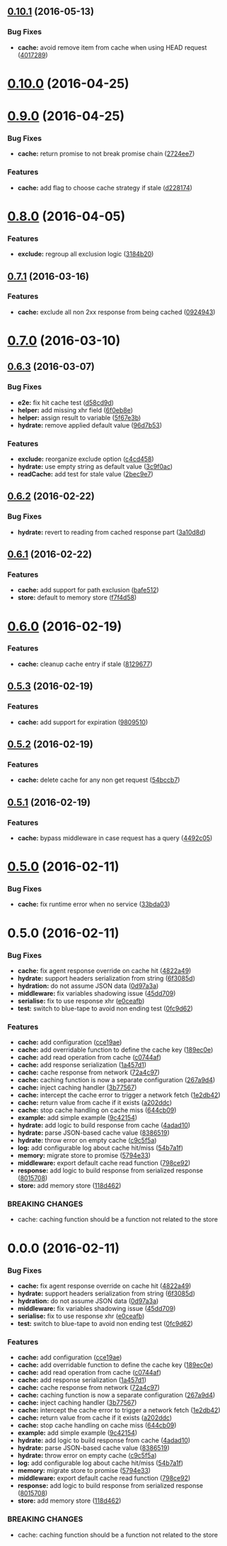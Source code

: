<a name="0.10.1"></a>
## [0.10.1](https://github.com/stephanebachelier/superapi-cache/compare/0.10.1...v0.10.1) (2016-05-13)


### Bug Fixes

* **cache:** avoid remove item from cache when using HEAD request ([4017289](https://github.com/stephanebachelier/superapi-cache/commit/4017289))



<a name="0.10.0"></a>
# [0.10.0](https://github.com/stephanebachelier/superapi-cache/compare/0.10.0...v0.10.0) (2016-04-25)




<a name="0.9.0"></a>
# [0.9.0](https://github.com/stephanebachelier/superapi-cache/compare/0.9.0...v0.9.0) (2016-04-25)


### Bug Fixes

* **cache:** return promise to not break promise chain ([2724ee7](https://github.com/stephanebachelier/superapi-cache/commit/2724ee7))

### Features

* **cache:** add flag to choose cache strategy if stale ([d228174](https://github.com/stephanebachelier/superapi-cache/commit/d228174))



<a name="0.8.0"></a>
# [0.8.0](https://github.com/stephanebachelier/superapi-cache/compare/0.8.0...v0.8.0) (2016-04-05)


### Features

* **exclude:** regroup all exclusion logic ([3184b20](https://github.com/stephanebachelier/superapi-cache/commit/3184b20))



<a name="0.7.1"></a>
## [0.7.1](https://github.com/stephanebachelier/superapi-cache/compare/0.7.1...v0.7.1) (2016-03-16)


### Features

* **cache:** exclude all non 2xx response from being cached ([0924943](https://github.com/stephanebachelier/superapi-cache/commit/0924943))



<a name="0.7.0"></a>
# [0.7.0](https://github.com/stephanebachelier/superapi-cache/compare/0.7.0...v0.7.0) (2016-03-10)




<a name="0.6.3"></a>
## [0.6.3](https://github.com/stephanebachelier/superapi-cache/compare/0.6.3...v0.6.3) (2016-03-07)


### Bug Fixes

* **e2e:** fix hit cache test ([d58cd9d](https://github.com/stephanebachelier/superapi-cache/commit/d58cd9d))
* **helper:** add missing xhr field ([6f0eb8e](https://github.com/stephanebachelier/superapi-cache/commit/6f0eb8e))
* **helper:** assign result to variable ([5f67e3b](https://github.com/stephanebachelier/superapi-cache/commit/5f67e3b))
* **hydrate:** remove applied default value ([96d7b53](https://github.com/stephanebachelier/superapi-cache/commit/96d7b53))

### Features

* **exclude:** reorganize exclude option ([c4cd458](https://github.com/stephanebachelier/superapi-cache/commit/c4cd458))
* **hydrate:** use empty string as default value ([3c9f0ac](https://github.com/stephanebachelier/superapi-cache/commit/3c9f0ac))
* **readCache:** add test for stale value ([2bec9e7](https://github.com/stephanebachelier/superapi-cache/commit/2bec9e7))



<a name="0.6.2"></a>
## [0.6.2](https://github.com/stephanebachelier/superapi-cache/compare/0.6.2...v0.6.2) (2016-02-22)


### Bug Fixes

* **hydrate:** revert to reading from cached response part ([3a10d8d](https://github.com/stephanebachelier/superapi-cache/commit/3a10d8d))



<a name="0.6.1"></a>
## [0.6.1](https://github.com/stephanebachelier/superapi-cache/compare/0.6.1...v0.6.1) (2016-02-22)


### Features

* **cache:** add support for path exclusion ([bafe512](https://github.com/stephanebachelier/superapi-cache/commit/bafe512))
* **store:** default to memory store ([f7f4d58](https://github.com/stephanebachelier/superapi-cache/commit/f7f4d58))



<a name="0.6.0"></a>
# [0.6.0](https://github.com/stephanebachelier/superapi-cache/compare/0.6.0...v0.6.0) (2016-02-19)


### Features

* **cache:** cleanup cache entry if stale ([8129677](https://github.com/stephanebachelier/superapi-cache/commit/8129677))



<a name="0.5.3"></a>
## [0.5.3](https://github.com/stephanebachelier/superapi-cache/compare/0.5.3...v0.5.3) (2016-02-19)


### Features

* **cache:** add support for expiration ([9809510](https://github.com/stephanebachelier/superapi-cache/commit/9809510))



<a name="0.5.2"></a>
## [0.5.2](https://github.com/stephanebachelier/superapi-cache/compare/0.5.2...v0.5.2) (2016-02-19)


### Features

* **cache:** delete cache for any non get request ([54bccb7](https://github.com/stephanebachelier/superapi-cache/commit/54bccb7))



<a name="0.5.1"></a>
## [0.5.1](https://github.com/stephanebachelier/superapi-cache/compare/0.5.1...v0.5.1) (2016-02-19)


### Features

* **cache:** bypass middleware in case request has a query ([4492c05](https://github.com/stephanebachelier/superapi-cache/commit/4492c05))



<a name="0.5.0"></a>
# [0.5.0](https://github.com/stephanebachelier/superapi-cache/compare/0.5.0...v0.5.0) (2016-02-11)


### Bug Fixes

* **cache:** fix runtime error when no service ([33bda03](https://github.com/stephanebachelier/superapi-cache/commit/33bda03))



<a name="0.5.0"></a>
# 0.5.0 (2016-02-11)


### Bug Fixes

* **cache:** fix agent response override on cache hit ([4822a49](https://github.com/stephanebachelier/superapi-cache/commit/4822a49))
* **hydrate:** support headers serialization from string ([6f3085d](https://github.com/stephanebachelier/superapi-cache/commit/6f3085d))
* **hydration:** do not assume JSON data ([0d97a3a](https://github.com/stephanebachelier/superapi-cache/commit/0d97a3a))
* **middleware:** fix variables shadowing issue ([45dd709](https://github.com/stephanebachelier/superapi-cache/commit/45dd709))
* **serialise:** fix to use response xhr ([e0ceafb](https://github.com/stephanebachelier/superapi-cache/commit/e0ceafb))
* **test:** switch to blue-tape to avoid non ending test ([0fc9d62](https://github.com/stephanebachelier/superapi-cache/commit/0fc9d62))

### Features

* **cache:** add configuration ([cce19ae](https://github.com/stephanebachelier/superapi-cache/commit/cce19ae))
* **cache:** add overridable function to define the cache key ([189ec0e](https://github.com/stephanebachelier/superapi-cache/commit/189ec0e))
* **cache:** add read operation from cache ([c0744af](https://github.com/stephanebachelier/superapi-cache/commit/c0744af))
* **cache:** add response serialization ([1a457d1](https://github.com/stephanebachelier/superapi-cache/commit/1a457d1))
* **cache:** cache response from network ([72a4c97](https://github.com/stephanebachelier/superapi-cache/commit/72a4c97))
* **cache:** caching function is now a separate configuration ([267a9d4](https://github.com/stephanebachelier/superapi-cache/commit/267a9d4))
* **cache:** inject caching handler ([3b77567](https://github.com/stephanebachelier/superapi-cache/commit/3b77567))
* **cache:** intercept the cache error to trigger a network fetch ([1e2db42](https://github.com/stephanebachelier/superapi-cache/commit/1e2db42))
* **cache:** return value from cache if it exists ([a202ddc](https://github.com/stephanebachelier/superapi-cache/commit/a202ddc))
* **cache:** stop cache handling on cache miss ([644cb09](https://github.com/stephanebachelier/superapi-cache/commit/644cb09))
* **example:** add simple example ([9c42154](https://github.com/stephanebachelier/superapi-cache/commit/9c42154))
* **hydrate:** add logic to build response from cache ([4adad10](https://github.com/stephanebachelier/superapi-cache/commit/4adad10))
* **hydrate:** parse JSON-based cache value ([8386519](https://github.com/stephanebachelier/superapi-cache/commit/8386519))
* **hydrate:** throw error on empty cache ([c9c5f5a](https://github.com/stephanebachelier/superapi-cache/commit/c9c5f5a))
* **log:** add configurable log about cache hit/miss ([54b7a1f](https://github.com/stephanebachelier/superapi-cache/commit/54b7a1f))
* **memory:** migrate store to promise ([5794e33](https://github.com/stephanebachelier/superapi-cache/commit/5794e33))
* **middleware:** export default cache read function ([798ce92](https://github.com/stephanebachelier/superapi-cache/commit/798ce92))
* **response:** add logic to build response from serialized response ([8015708](https://github.com/stephanebachelier/superapi-cache/commit/8015708))
* **store:** add memory store ([118d462](https://github.com/stephanebachelier/superapi-cache/commit/118d462))


### BREAKING CHANGES

* cache: caching function should be a function not related to the store



<a name="0.0.0"></a>
# 0.0.0 (2016-02-11)


### Bug Fixes

* **cache:** fix agent response override on cache hit ([4822a49](https://github.com/stephanebachelier/superapi-cache/commit/4822a49))
* **hydrate:** support headers serialization from string ([6f3085d](https://github.com/stephanebachelier/superapi-cache/commit/6f3085d))
* **hydration:** do not assume JSON data ([0d97a3a](https://github.com/stephanebachelier/superapi-cache/commit/0d97a3a))
* **middleware:** fix variables shadowing issue ([45dd709](https://github.com/stephanebachelier/superapi-cache/commit/45dd709))
* **serialise:** fix to use response xhr ([e0ceafb](https://github.com/stephanebachelier/superapi-cache/commit/e0ceafb))
* **test:** switch to blue-tape to avoid non ending test ([0fc9d62](https://github.com/stephanebachelier/superapi-cache/commit/0fc9d62))

### Features

* **cache:** add configuration ([cce19ae](https://github.com/stephanebachelier/superapi-cache/commit/cce19ae))
* **cache:** add overridable function to define the cache key ([189ec0e](https://github.com/stephanebachelier/superapi-cache/commit/189ec0e))
* **cache:** add read operation from cache ([c0744af](https://github.com/stephanebachelier/superapi-cache/commit/c0744af))
* **cache:** add response serialization ([1a457d1](https://github.com/stephanebachelier/superapi-cache/commit/1a457d1))
* **cache:** cache response from network ([72a4c97](https://github.com/stephanebachelier/superapi-cache/commit/72a4c97))
* **cache:** caching function is now a separate configuration ([267a9d4](https://github.com/stephanebachelier/superapi-cache/commit/267a9d4))
* **cache:** inject caching handler ([3b77567](https://github.com/stephanebachelier/superapi-cache/commit/3b77567))
* **cache:** intercept the cache error to trigger a network fetch ([1e2db42](https://github.com/stephanebachelier/superapi-cache/commit/1e2db42))
* **cache:** return value from cache if it exists ([a202ddc](https://github.com/stephanebachelier/superapi-cache/commit/a202ddc))
* **cache:** stop cache handling on cache miss ([644cb09](https://github.com/stephanebachelier/superapi-cache/commit/644cb09))
* **example:** add simple example ([9c42154](https://github.com/stephanebachelier/superapi-cache/commit/9c42154))
* **hydrate:** add logic to build response from cache ([4adad10](https://github.com/stephanebachelier/superapi-cache/commit/4adad10))
* **hydrate:** parse JSON-based cache value ([8386519](https://github.com/stephanebachelier/superapi-cache/commit/8386519))
* **hydrate:** throw error on empty cache ([c9c5f5a](https://github.com/stephanebachelier/superapi-cache/commit/c9c5f5a))
* **log:** add configurable log about cache hit/miss ([54b7a1f](https://github.com/stephanebachelier/superapi-cache/commit/54b7a1f))
* **memory:** migrate store to promise ([5794e33](https://github.com/stephanebachelier/superapi-cache/commit/5794e33))
* **middleware:** export default cache read function ([798ce92](https://github.com/stephanebachelier/superapi-cache/commit/798ce92))
* **response:** add logic to build response from serialized response ([8015708](https://github.com/stephanebachelier/superapi-cache/commit/8015708))
* **store:** add memory store ([118d462](https://github.com/stephanebachelier/superapi-cache/commit/118d462))


### BREAKING CHANGES

* cache: caching function should be a function not related to the store



